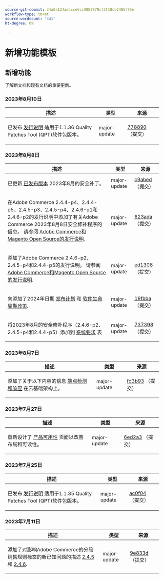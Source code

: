 ```yaml
---
source-git-commit: 34a0a124aeacce6cc905f979cf3f18cb2405f76e
workflow-type: tm+mt
source-wordcount: '441'
ht-degree: 0%

---
```

# 新增功能模板

## 新增功能

了解新文档和现有文档的重要更新。

### 2023年8月10日

<table style="table-layout:auto;">
  <thead>
    <tr>
      <th>描述</th>
      <th>类型</th>
      <th>来源</th>
    </tr>
  </thead>
  <tbody>
    <tr>
      <td><p>已发布 <a href="https://experienceleague.adobe.com/docs/commerce-operations/tools/quality-patches-tool/release-notes.html">发行说明</a> 适用于1.1.36 Quality Patches Tool (QPT)软件包版本。</p>
</td>
      <td>major-update</td>
      <td><a href="https://github.com/AdobeDocs/commerce-operations.en/commit/778890d5840669df958e84381c2aade70a492454">778890</a> （提交）</td>
    </tr>
  </tbody>
</table>

### 2023年8月8日

<table style="table-layout:auto;">
  <thead>
    <tr>
      <th>描述</th>
      <th>类型</th>
      <th>来源</th>
    </tr>
  </thead>
  <tbody>
    <tr>
      <td><p>已更新 <a href="https://experienceleague.adobe.com/docs/commerce-operations/release/versions.html">已发布版本</a> 2023年8月的安全补丁。</p>
</td>
      <td>major-update</td>
      <td><a href="https://github.com/AdobeDocs/commerce-operations.en/commit/c9abed3c6ca156cdc19e7231f97cf2a8bd8ab100">c9abed</a> （提交）</td>
    </tr>
    <tr>
      <td><p>在Adobe Commerce 2.4.4-p4、2.4.4-p5、2.4.5-p3、2.4.5-p4、2.4.6-p1和2.4.6-p2的发行说明中添加了有关Adobe Commerce 2023年8月8日安全修补程序的信息。  请参阅 <a href="https://experienceleague.adobe.com/docs/commerce-operations/release/notes/overview.html">Adobe Commerce和Magento Open Source的发行说明</a>.</p>
</td>
      <td>major-update</td>
      <td><a href="https://github.com/AdobeDocs/commerce-operations.en/commit/623ada901bad9f766451d9c9166e82f1cee85c0d">623ada</a> （提交）</td>
    </tr>
    <tr>
      <td><p>添加了Adobe Commerce 2.4.6-p2、2.4.5-p4和2.4.4-p5的发行说明。 请参阅 <a href="https://experienceleague.adobe.com/docs/commerce-operations/release/notes/overview.html">Adobe Commerce和Magento Open Source的发行说明</a>.</p>
</td>
      <td>major-update</td>
      <td><a href="https://github.com/AdobeDocs/commerce-operations.en/commit/ed1308771a799bcbaf71a8f82542c45d37f9c141">ed1308</a> （提交）</td>
    </tr>
    <tr>
      <td><p>向添加了2024年日期 <a href="https://experienceleague.adobe.com/docs/commerce-operations/release/planning/schedule.html">发布计划</a> 和 <a href="https://experienceleague.adobe.com/docs/commerce-operations/release/planning/lifecycle-policy.html">软件生命周期政策</a>.</p>
</td>
      <td>major-update</td>
      <td><a href="https://github.com/AdobeDocs/commerce-operations.en/commit/19fbba535c047a8d877428afc071540d3fa12390">19fbba</a> （提交）</td>
    </tr>
    <tr>
      <td><p>将2023年8月的安全修补程序（2.4.6-p2、2.4.5-p4和2.4.4-p5）添加到 <a href="https://experienceleague.adobe.com/docs/commerce-operations/installation-guide/system-requirements.html">系统要求</a> 表</p>
</td>
      <td>major-update</td>
      <td><a href="https://github.com/AdobeDocs/commerce-operations.en/commit/7373980a0648be5e0f7dc4a307074d934f646b24">737398</a> （提交）</td>
    </tr>
  </tbody>
</table>

### 2023年8月7日

<table style="table-layout:auto;">
  <thead>
    <tr>
      <th>描述</th>
      <th>类型</th>
      <th>来源</th>
    </tr>
  </thead>
  <tbody>
    <tr>
      <td><p>添加了关于以下内容的信息 <a href="https://experienceleague.adobe.com/docs/commerce-operations/implementation-playbook/infrastructure/cloud/security.html">端点检测和响应</a> 在云基础架构上。</p>
</td>
      <td>major-update</td>
      <td><a href="https://github.com/AdobeDocs/commerce-operations.en/commit/fd3b93aaa79e84d356217b6adfe7181895e84f07">fd3b93</a> （提交）</td>
    </tr>
  </tbody>
</table><!-- date_group -->

### 2023年7月27日

<table style="table-layout:auto;">
  <thead>
    <tr>
      <th>描述</th>
      <th>类型</th>
      <th>来源</th>
    </tr>
  </thead>
  <tbody>
    <tr>
      <td><p>重新设计了 <a href="https://experienceleague.adobe.com/docs/commerce-operations/release/product-availability.html">产品可用性</a> 页面以改善布局和可读性。</p>
</td>
      <td>major-update</td>
      <td><a href="https://github.com/AdobeDocs/commerce-operations.en/commit/6ed2a3e42cd0b85aae29652b8e36acbbda1b9e72">6ed2a3</a> （提交）</td>
    </tr>
  </tbody>
</table>

### 2023年7月25日

<table style="table-layout:auto;">
  <thead>
    <tr>
      <th>描述</th>
      <th>类型</th>
      <th>来源</th>
    </tr>
  </thead>
  <tbody>
    <tr>
      <td><p>已发布 <a href="https://experienceleague.adobe.com/docs/commerce-operations/tools/quality-patches-tool/release-notes.html">发行说明</a> 适用于1.1.35 Quality Patches Tool (QPT)软件包版本。</p>
</td>
      <td>major-update</td>
      <td><a href="https://github.com/AdobeDocs/commerce-operations.en/commit/ac0f04b7a04c5c7d3b3880b8231ffece05718558">ac0f04</a> （提交）</td>
    </tr>
  </tbody>
</table>

### 2023年7月11日

<table style="table-layout:auto;">
  <thead>
    <tr>
      <th>描述</th>
      <th>类型</th>
      <th>来源</th>
    </tr>
  </thead>
  <tbody>
    <tr>
      <td><p>添加了对影响Adobe Commerce的分段销售规则标签的新已知问题的描述 <a href="https://experienceleague.adobe.com/docs/commerce-operations/release/notes/adobe-commerce/2-4-5.html">2.4.5</a> 和 <a href="https://experienceleague.adobe.com/docs/commerce-operations/release/notes/adobe-commerce/2-4-6.html">2.4.6</a>.</p>
</td>
      <td>major-update</td>
      <td><a href="https://github.com/AdobeDocs/commerce-operations.en/commit/9e833dad884fa6146bb5e6ce6dd5ebcb23208b80">9e833d</a> （提交）</td>
    </tr>
  </tbody>
</table><!-- date_group --><!-- month_group --><!-- year_group -->
